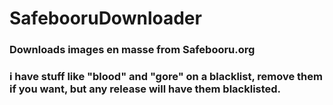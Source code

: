 # SafebooruDownloader
### Downloads images en masse from Safebooru.org
### i have stuff like "blood" and "gore" on a blacklist, remove them if you want, but any release will have them blacklisted.
